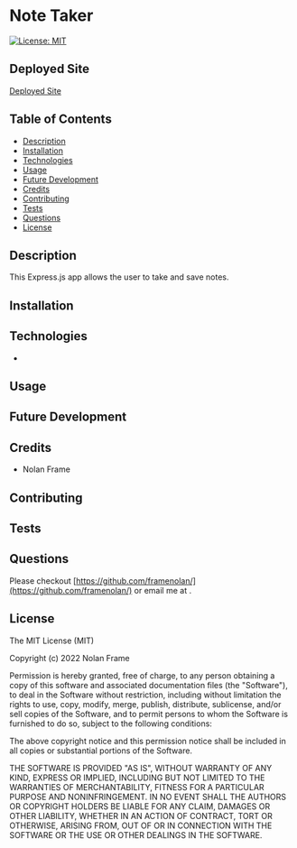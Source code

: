 # Note Taker

[![License: MIT](https://img.shields.io/badge/License-MIT-yellow.svg)](https://opensource.org/licenses/MIT)

## Deployed Site

[Deployed Site](https://framenolan.github.io/note-taker)

## Table of Contents
* [Description](#description)
* [Installation](#installation)
* [Technologies](#technologies)
* [Usage](#usage)
* [Future Development](#future-development)
* [Credits](#credits)
* [Contributing](#contributing)
* [Tests](#tests)
* [Questions](#questions)
* [License](#license)

## Description

This Express.js app allows the user to take and save notes.

## Installation



## Technologies

- 

## Usage



## Future Development

## Credits

- Nolan Frame

## Contributing



## Tests



## Questions

Please checkout [https://github.com/framenolan/](https://github.com/framenolan/) or email me at [](mailto:).

## License

The MIT License (MIT)

Copyright (c) 2022 Nolan Frame

Permission is hereby granted, free of charge, to any person obtaining a copy of this software and associated documentation files (the "Software"), to deal in the Software without restriction, including without limitation the rights to use, copy, modify, merge, publish, distribute, sublicense, and/or sell copies of the Software, and to permit persons to whom the Software is furnished to do so, subject to the following conditions:

The above copyright notice and this permission notice shall be included in all copies or substantial portions of the Software.

THE SOFTWARE IS PROVIDED "AS IS", WITHOUT WARRANTY OF ANY KIND, EXPRESS OR IMPLIED, INCLUDING BUT NOT LIMITED TO THE WARRANTIES OF MERCHANTABILITY, FITNESS FOR A PARTICULAR PURPOSE AND NONINFRINGEMENT. IN NO EVENT SHALL THE AUTHORS OR COPYRIGHT HOLDERS BE LIABLE FOR ANY CLAIM, DAMAGES OR OTHER LIABILITY, WHETHER IN AN ACTION OF CONTRACT, TORT OR OTHERWISE, ARISING FROM, OUT OF OR IN CONNECTION WITH THE SOFTWARE OR THE USE OR OTHER DEALINGS IN THE SOFTWARE.